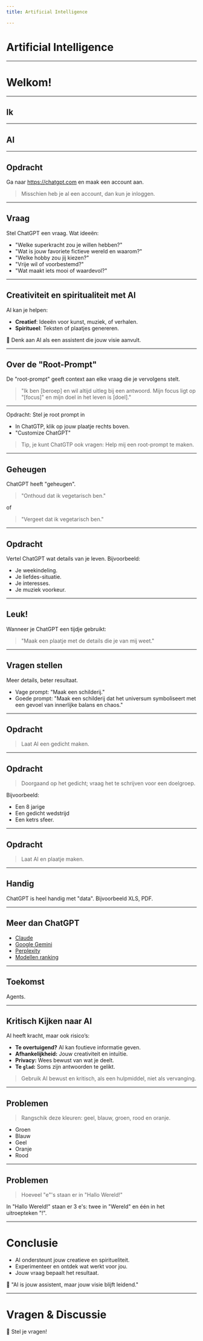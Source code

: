 ```yaml
---
title: Artificial Intelligence

---
```


#  Artificial Intelligence

---

# Welkom!

---

## Ik

---

## AI

----

## Opdracht

Ga naar https://chatgpt.com en maak een account aan.

> Misschien heb je al een account, dan kun je inloggen.

----

## Vraag

Stel ChatGPT een vraag. Wat ideeën:

- "Welke superkracht zou je willen hebben?"
- "Wat is jouw favoriete fictieve wereld en waarom?"
- "Welke hobby zou jij kiezen?"
- "Vrije wil of voorbestemd?"
- "Wat maakt iets mooi of waardevol?"

---

## Creativiteit en spiritualiteit met AI

AI kan je helpen:

- **Creatief**: Ideeën voor kunst, muziek, of verhalen.
- **Spiritueel**: Teksten of plaatjes genereren.

🌟 Denk aan AI als een assistent die jouw visie aanvult.

---

## Over de "Root-Prompt"

De "root-prompt" geeft context aan elke vraag die je vervolgens stelt.

> "Ik ben [beroep] en wil altijd uitleg bij een antwoord. Mijn focus ligt op "[focus]" en mijn doel in het leven is [doel]."

----

Opdracht: Stel je root prompt in

- In ChatGTP, klik op jouw plaatje rechts boven.
- "Customize ChatGPT"

> Tip, je kunt ChatGTP ook vragen: Help mij een root-prompt te maken.

---

## Geheugen

ChatGPT heeft "geheugen".

> "Onthoud dat ik vegetarisch ben."

of

> "Vergeet dat ik vegetarisch ben."

----

## Opdracht

Vertel ChatGPT wat details van je leven. Bijvoorbeeld:

- Je weekindeling.
- Je liefdes-situatie.
- Je interesses.
- Je muziek voorkeur.

----

## Leuk!

Wanneer je ChatGPT een tijdje gebruikt:

> "Maak een plaatje met de details die je van mij weet."

---

## Vragen stellen

Meer details, beter resultaat.

- Vage prompt: "Maak een schilderij."
- Goede prompt: "Maak een schilderij dat het universum symboliseert met een gevoel van innerlijke balans en chaos."

---

## Opdracht

> Laat AI een gedicht maken.

----

## Opdracht

> Doorgaand op het gedicht; vraag het te schrijven voor een doelgroep.

Bijvoorbeeld:

- Een 8 jarige
- Een gedicht wedstrijd
- Een ketrs sfeer.

---

## Opdracht

> Laat AI en plaatje maken.

---

## Handig

ChatGPT is heel handig met "data". Bijvoorbeeld XLS, PDF.

---

## Meer dan ChatGPT

- [Claude](https://claude.ai/)
- [Google Gemini](https://gemini.google.com/)
- [Perplexity](https://www.perplexity.ai/)
- [Modellen ranking](https://openrouter.ai/rankings)

---

## Toekomst

Agents.

---

## Kritisch Kijken naar AI

AI heeft kracht, maar ook risico’s:

- **Te overtuigend?** AI kan foutieve informatie geven.
- **Afhankelijkheid:** Jouw creativiteit en intuïtie.
- **Privacy:** Wees bewust van wat je deelt.
- **Te `glad`:** Soms zijn antwoorden te gelikt.

> Gebruik AI bewust en kritisch, als een hulpmiddel, niet als vervanging.

----

## Problemen

> Rangschik deze kleuren: geel, blauw, groen, rood en oranje.

- Groen
- Blauw
- Geel
- Oranje
- Rood

----

## Problemen

> Hoeveel "e"'s staan er in "Hallo Wereld!"

In "Hallo Wereld!" staan er 3 e's: twee in "Wereld" en één in het uitroepteken "!".

---

# Conclusie

- AI ondersteunt jouw creatieve en spiritueliteit.
- Experimenteer en ontdek wat werkt voor jou.
- Jouw vraag bepaalt het resultaat.

🌟 "AI is jouw assistent, maar jouw visie blijft leidend."

---

# Vragen & Discussie

🤔 Stel je vragen!  
